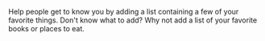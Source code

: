 Help people get to know you by adding a list containing a few of your favorite things. Don't know what to add? Why not add a list of your favorite books or places to eat.

